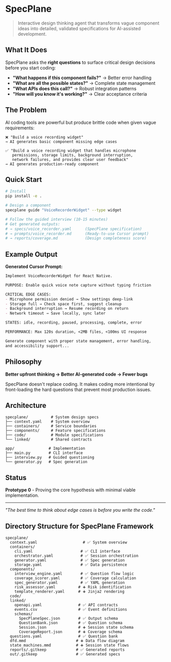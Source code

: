 # SpecPlane 

> Interactive design thinking agent that transforms vague component ideas into detailed, validated specifications for AI-assisted development.

## What It Does

SpecPlane asks the **right questions** to surface critical design decisions before you start coding:

- **"What happens if this component fails?"** → Better error handling
- **"What are all the possible states?"** → Complete state management  
- **"What APIs does this call?"** → Robust integration patterns
- **"How will you know it's working?"** → Clear acceptance criteria

## The Problem

AI coding tools are powerful but produce brittle code when given vague requirements:

```
❌ "Build a voice recording widget"
→ AI generates basic component missing edge cases

✅ "Build a voice recording widget that handles microphone 
   permissions, storage limits, background interruption, 
   network failures, and provides clear user feedback"
→ AI generates production-ready component
```

## Quick Start

```bash
# Install
pip install -e .

# Design a component
specplane guide "VoiceRecorderWidget" --type widget

# Follow the guided interview (10-15 minutes)
# Get generated outputs:
# → specs/voice_recorder.yaml      (SpecPlane specification)
# → prompts/voice_recorder.md      (Ready-to-use Cursor prompt)  
# → reports/coverage.md            (Design completeness score)
```

## Example Output

**Generated Cursor Prompt:**
```markdown
Implement VoiceRecorderWidget for React Native.

PURPOSE: Enable quick voice note capture without typing friction

CRITICAL EDGE CASES:
- Microphone permission denied → Show settings deep-link
- Storage full → Check space first, suggest cleanup  
- Background interruption → Resume recording on return
- Network timeout → Save locally, sync later

STATES: idle, recording, paused, processing, complete, error

PERFORMANCE: Max 120s duration, <2MB files, <100ms UI response

Generate component with proper state management, error handling, 
and accessibility support...
```

## Philosophy

**Better upfront thinking → Better AI-generated code → Fewer bugs**

SpecPlane doesn't replace coding. It makes coding more intentional by front-loading the hard questions that prevent most production issues.

## Architecture

```
specplane/          # System design specs
├── context.yaml    # System overview
├── containers/     # Service boundaries  
├── components/     # Feature specifications
├── code/           # Module specifications 
└── linked/         # Shared contracts

app/               # Implementation
├── main.py        # CLI interface
├── interview.py   # Guided questioning
└── generator.py   # Spec generation
```

## Status

**Prototype 0** - Proving the core hypothesis with minimal viable implementation.

---

*"The best time to think about edge cases is before you write the code."*



## Directory Structure for SpecPlane Framework
```
specplane/
  context.yaml                    # ✅ System overview
  containers/
    cli.yaml                     # ✅ CLI interface
    orchestrator.yaml            # ✅ Session orchestration
    generator.yaml               # ✅ Spec generation
    storage.yaml                 # ✅ Data persistence
  components/
    interview_engine.yaml        # ✅ Question flow logic
    coverage_scorer.yaml         # ✅ Coverage calculation
    spec_generator.yaml          # ✅ YAML generation
    risk_assessor.yaml          # ➕ Risk identification
    template_renderer.yaml      # ➕ Jinja2 rendering
  code/
  linked/
    openapi.yaml                # ✅ API contracts
    events.csv                  # ✅ Event definitions
    schemas/
      SpecPlaneSpec.json        # ✅ Output schema
      QuestionBank.json         # ✅ Question schema
      Session.json              # ➕ Session state schema
      CoverageReport.json       # ➕ Coverage schema
  questions.yaml                # ✅ Question bank
  dfd.mmd                      # ➕ Data flow diagram
  state_machines.mmd           # ➕ Session state flows
  reports/.gitkeep             # ✅ Generated reports
  out/.gitkeep                 # ✅ Generated specs
```   